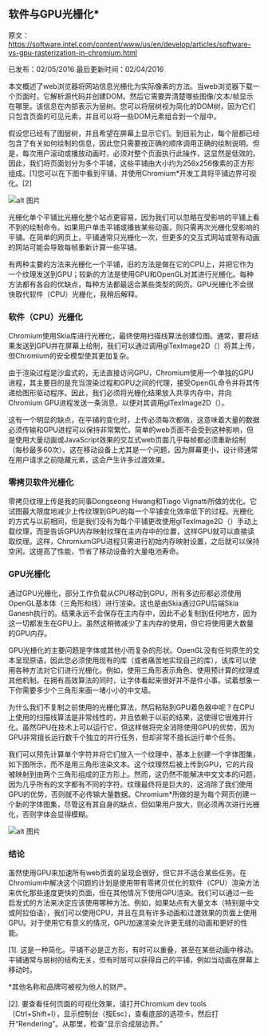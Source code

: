 ## 软件与GPU光栅化*

原文：https://software.intel.com/content/www/us/en/develop/articles/software-vs-gpu-rasterization-in-chromium.html

已发布：02/05/2016 最后更新时间：02/04/2016

本文概述了web浏览器将网站信息光栅化为实际像素的方法。当web浏览器下载一个页面时，它解析源代码并创建DOM。然后它需要弄清楚哪些图像/文本/帧显示在哪里。该信息在内部表示为层树。您可以将层树视为简化的DOM树，因为它们只包含页面的可见元素，并且可以将一些DOM元素组合到一个层中。

假设您已经有了图层树，并且希望在屏幕上显示它们。到目前为止，每个层都已经包含了有关如何绘制的信息，因此您只需要按正确的顺序调用正确的绘制说明。但是，每次用户滚动或播放动画时，必须对整个页面执行此操作，这显然是低效的。因此，我们将页面划分为多个平铺，这些平铺由大小约为256x256像素的正方形组成。[1]您可以在下图中看到平铺，并使用Chromium*开发工具将平铺边界可视化。[2]

![alt 图片](http://www.abcstatic.com/images/jpg/software-vs-gpu-rasterization.jpg)

光栅化单个平铺比光栅化整个站点更容易，因为我们可以忽略在受影响的平铺上看不到的绘制命令。如果用户单击平铺或播放某些动画，则只需再次光栅化受影响的平铺。在简单的网页上，平铺通常只光栅化一次，但更多的交互式网站或带有动画的网站可能会导致每帧重新计算一些平铺。

有两种主要的方法来光栅化一个平铺，旧的方法是做在它的CPU上，并把它作为一个纹理发送到GPU；较新的方法是使用GPU和OpenGL对其进行光栅化。每种方法都有各自的优缺点，每种方法都最适合某些类型的网页。GPU光栅化不会很快取代软件（CPU）光栅化，我稍后解释。

### 软件（CPU）光栅化

Chromium使用Skia库进行光栅化，最终使用扫描线算法创建位图。通常，要将结果发送到GPU并在屏幕上绘制，我们可以通过调用glTexImage2D（）将其上传，但Chromium的安全模型使其更加复杂。

由于渲染过程是沙盒式的，无法直接访问GPU，Chromium使用一个单独的GPU进程，其主要目的是充当渲染过程和GPU之间的代理，接受OpenGL命令并将其传递给图形驱动程序。因此，我们必须将光栅化结果放入共享内存中，并向Chromium GPU进程发送一条消息，以便对其调用glTexImage2D（）。

这有一个明显的缺点，在平铺的变化时，上传必须每次都做，这意味着大量的数据必须传输和GPU进程可以保持非常繁忙。简单的web页面不会受到这种影响，但是使用大量动画或JavaScript效果的交互式web页面几乎每帧都必须重新绘制（每秒最多60次）。这在移动设备上尤其是一个问题，因为屏幕更小，设计师通常在用户请求之前隐藏元素，这会产生许多过渡效果。

### 零拷贝软件光栅化

零拷贝纹理上传是我的同事Dongseong Hwang和Tiago Vignatti所做的优化。它试图最大限度地减少上传纹理到GPU的每一个平铺变化效率低下的过程。光栅化的方式与以前相同，但是我们没有为每个平铺更改使用glTexImage2D（）手动上载纹理，而是告诉GPU内存映射纹理在主内存中的位置，这样GPU就可以直接读取纹理。这样，ChromiumGPU进程只需进行初始内存映射设置，之后就可以保持空闲。这提高了性能，节省了移动设备的大量电池寿命。

### GPU光栅化

通过GPU光栅化，部分工作负载从CPU移动到GPU，所有多边形都必须使用OpenGL基本体（三角形和线）进行渲染。这也是由Skia通过GPU后端Skia Ganesh执行的。结果永远不会保存在主内存中，因此不必复制到任何地方，因为这一切都发生在GPU上。虽然这稍微减少了主内存的使用，但它将使用更大数量的GPU内存。

GPU光栅化的主要问题是字体或其他小而复杂的形状。OpenGL没有任何原生的文本呈现原语，因此您必须使用现有的库（或者痛苦地实现自己的库），该库可以使用各种方法对它们进行光栅化。例如，使用三角形表示角色、使用预计算的纹理或其他机制。在拥有高效算法的同时，让字体看起来很好并不是件小事。试着想象一下你需要多少个三角形来画一堵小小的中文墙。

为什么我们不复制之前使用的光栅化算法，然后粘贴到GPU着色器中呢？在CPU上使用的扫描线算法是非常线性的，并且依赖于以前的结果，这使得它很难并行化。虽然GPU在技术上可以运行它，但这样做将完全消除使用GPU的优势，因为GPU非常擅长运行数千个独立的并行任务，但却非常不擅长运行单个任务。

我们可以预先计算单个字符并将它们放入一个纹理中，基本上创建一个字体图集，如下图所示，而不是用三角形渲染文本。这个纹理然后被上传到GPU，它的片段被映射到由两个三角形组成的正方形上。然而，这仍然不能解决中文文本的问题，因为几乎所有的文字都有不同的字符。纹理最终将是巨大的，这消除了我们使用GPU的优势，否则就不必传输大量数据。Chromium*所做的是为每个网页创建一个新的字体图集，尽管这有其自身的缺点，但如果用户放大，则必须再次进行光栅化，否则字体会显得模糊。

![alt 图片](http://www.abcstatic.com/images/jpg/software-vs-gpu-rasterization-2.jpg)

### 结论

虽然使用GPU来加速所有web页面的呈现会很好，但它并不适合某些任务。在Chromium中解决这个问题的计划是使用带有零拷贝优化的软件（CPU）渲染方法来优化那些速度更快的页面，但在其他情况下使用GPU渲染。我们可以通过一些启发式的方法来决定应该使用哪种方法。例如，如果站点有大量文本（特别是中文或阿拉伯语），我们可以使用CPU，并且在具有许多动画和过渡效果的页面上使用GPU。对于使用它有意义的情况，GPU加速渲染允许更无缝的动画和更好的性能。

 

[1]. 这是一种简化。平铺不必是正方形，有时可以重叠，甚至在某些动画中移动。平铺通常与层树的结构无关，但有时层可以获得自己的平铺，例如当动画在屏幕上移动时。

*其他名称和品牌可被视为他人的财产。

[2]. 要查看任何页面的可视化效果，请打开Chromium dev tools（Ctrl+Shift+I），显示控制台（按Esc），查看底部的选项卡，然后打开“Rendering”。从那里，检查“显示合成层边界。”